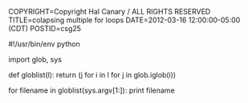 COPYRIGHT=Copyright Hal Canary / ALL RIGHTS RESERVED
TITLE=colapsing multiple for loops
DATE=2012-03-16 12:00:00-05:00 (CDT)
POSTID=csg25

#!/usr/bin/env python

import glob, sys

def globlist(l):
    return (j for i in l for j in glob.iglob(i))

for filename in globlist(sys.argv\[1:\]):
    print filename
